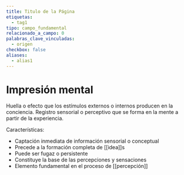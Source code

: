 ```yaml
---
title: Titulo de la Página
etiquetas:
  - tag1
tipo: campo_fundamental
relacionado_a_campo: 0
palabras_clave_vinculadas:
  - origen
checkbox: false
aliases:
  - alias1
---
```


# Impresión mental

Huella o efecto que los estímulos externos o internos producen en la conciencia. Registro sensorial o perceptivo que se forma en la mente a partir de la experiencia.

Características:
- Captación inmediata de información sensorial o conceptual
- Precede a la formación completa de [[idea]]s
- Puede ser fugaz o persistente
- Constituye la base de las percepciones y sensaciones
- Elemento fundamental en el proceso de [[percepción]]
